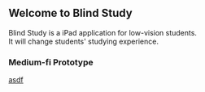 ## Welcome to Blind Study

Blind Study is a iPad application for low-vision students.<br>
It will change students' studying experience.

### Medium-fi Prototype

<a href="https://github.com/triGimbap/Blind-Study/blob/master/_config.yml">asdf</a>

